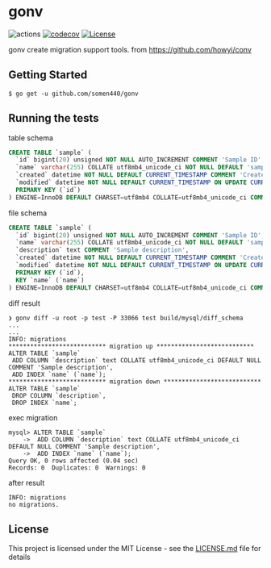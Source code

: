 # gonv

![actions](https://github.com/somen440/gonv/workflows/ci/badge.svg)
[![codecov](https://codecov.io/gh/somen440/gonv/branch/master/graph/badge.svg)](https://codecov.io/gh/somen440/gonv)
[![License](https://img.shields.io/badge/License-Apache%202.0-blue.svg)](https://opensource.org/licenses/Apache-2.0)

gonv create migration support tools. from https://github.com/howyi/conv

## Getting Started

```
$ go get -u github.com/somen440/gonv
```

## Running the tests

table schema

```sql
CREATE TABLE `sample` (
  `id` bigint(20) unsigned NOT NULL AUTO_INCREMENT COMMENT 'Sample ID',
  `name` varchar(255) COLLATE utf8mb4_unicode_ci NOT NULL DEFAULT 'sample' COMMENT 'Sample Name',
  `created` datetime NOT NULL DEFAULT CURRENT_TIMESTAMP COMMENT 'Created Time',
  `modified` datetime NOT NULL DEFAULT CURRENT_TIMESTAMP ON UPDATE CURRENT_TIMESTAMP COMMENT 'Modified Time',
  PRIMARY KEY (`id`)
) ENGINE=InnoDB DEFAULT CHARSET=utf8mb4 COLLATE=utf8mb4_unicode_ci COMMENT='sample table'
```

file schema

```sql
CREATE TABLE `sample` (
  `id` bigint(20) unsigned NOT NULL AUTO_INCREMENT COMMENT 'Sample ID',
  `name` varchar(255) COLLATE utf8mb4_unicode_ci NOT NULL DEFAULT 'sample' COMMENT 'Sample Name',
  `description` text COMMENT 'Sample description',
  `created` datetime NOT NULL DEFAULT CURRENT_TIMESTAMP COMMENT 'Created Time',
  `modified` datetime NOT NULL DEFAULT CURRENT_TIMESTAMP ON UPDATE CURRENT_TIMESTAMP COMMENT 'Modified Time',
  PRIMARY KEY (`id`),
  KEY `name` (`name`)
) ENGINE=InnoDB DEFAULT CHARSET=utf8mb4 COLLATE=utf8mb4_unicode_ci COMMENT='sample table'
```

diff result

```
❯ gonv diff -u root -p test -P 33066 test build/mysql/diff_schema 
...
...
INFO: migrations
*************************** migration up ***************************
ALTER TABLE `sample`
 ADD COLUMN `description` text COLLATE utf8mb4_unicode_ci DEFAULT NULL COMMENT 'Sample description',
 ADD INDEX `name` (`name`);
*************************** migration down ***************************
ALTER TABLE `sample`
 DROP COLUMN `description`,
 DROP INDEX `name`;
```

exec migration

```
mysql> ALTER TABLE `sample`
    ->  ADD COLUMN `description` text COLLATE utf8mb4_unicode_ci DEFAULT NULL COMMENT 'Sample description',
    ->  ADD INDEX `name` (`name`);
Query OK, 0 rows affected (0.04 sec)
Records: 0  Duplicates: 0  Warnings: 0
```

after result

```
INFO: migrations
no migrations.
```

## License

This project is licensed under the MIT License - see the [LICENSE.md](LICENSE.md) file for details
